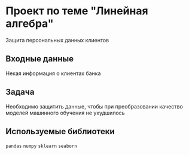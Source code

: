 # Проект по теме "Линейная алгебра"
Защита персональных данных клиентов

## Входные данные
Некая информация о клиентах банка

## Задача
Необходимо защитить данные, чтобы при преобразовании качество моделей машинного обучения не ухудшилось

## Используемые библиотеки
`pandas` `numpy` `sklearn` `seaborn` 